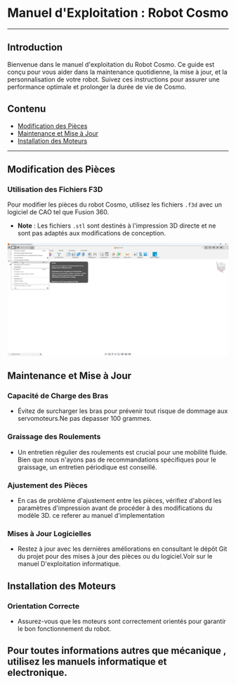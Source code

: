 # **Manuel d'Exploitation : Robot Cosmo**

---

## **Introduction**

Bienvenue dans le manuel d'exploitation du Robot Cosmo. Ce guide est conçu pour vous aider dans la maintenance quotidienne, la mise à jour, et la personnalisation de votre robot. Suivez ces instructions pour assurer une performance optimale et prolonger la durée de vie de Cosmo.

## **Contenu**

- [Modification des Pièces](#modification-des-pièces)
- [Maintenance et Mise à Jour](#maintenance-et-mise-à-jour)
- [Installation des Moteurs](#installation-des-moteurs)

---

## **Modification des Pièces**

### Utilisation des Fichiers F3D
Pour modifier les pièces du robot Cosmo, utilisez les fichiers `.f3d` avec un logiciel de CAO tel que Fusion 360.

- **Note** : Les fichiers `.stl` sont destinés à l'impression 3D directe et ne sont pas adaptés aux modifications de conception.

![Exemple](/images/fchier-ouvrir.jpg "Screen Fusion")

## **Maintenance et Mise à Jour**

### Capacité de Charge des Bras
- Évitez de surcharger les bras pour prévenir tout risque de dommage aux servomoteurs.Ne pas depasser 100 grammes.

### Graissage des Roulements
- Un entretien régulier des roulements est crucial pour une mobilité fluide. Bien que nous n'ayons pas de recommandations spécifiques pour le graissage, un entretien périodique est conseillé.

### Ajustement des Pièces
- En cas de problème d'ajustement entre les pièces, vérifiez d'abord les paramètres d'impression avant de procéder à des modifications du modèle 3D.
ce referer au manuel d'implementation

### Mises à Jour Logicielles
- Restez à jour avec les dernières améliorations en consultant le dépôt Git du projet pour des mises à jour des pièces ou du logiciel.Voir sur le manuel D'exploitation informatique.

## **Installation des Moteurs**

### Orientation Correcte
- Assurez-vous que les moteurs sont correctement orientés pour garantir le bon fonctionnement du robot.

Pour toutes informations autres que mécanique , utilisez les manuels informatique et electronique.
---
